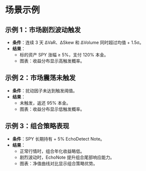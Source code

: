 # 场景示例

## 示例 1：市场剧烈波动触发
- **条件**：连续 3 天 ΔVaR、ΔSkew 和 ΔVolume 同时超过均值 + 1.5σ。
- **结果**：
  - 标的资产 SPY 涨幅 ≥ 5%，支付 120% 本金。
  - 图表：收益分布显示高触发概率。

## 示例 2：市场震荡未触发
- **条件**：扰动因子未达到触发阈值。
- **结果**：
  - 未触发，返还 95% 本金。
  - 图表：收益分布显示低触发概率。

## 示例 3：组合策略表现
- **条件**：SPY 长期持有 + 5% EchoDetect Note。
- **结果**：
  - 正常行情时，组合年化收益略低。
  - 剧烈波动时，EchoNote 提升组合尾部响应能力。
  - 图表：净值曲线对比显示组合策略优势。